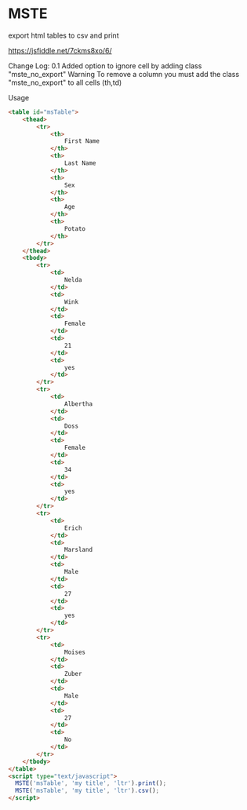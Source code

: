 # MSTE
export html tables to csv and print

https://jsfiddle.net/7ckms8xo/6/

Change Log:
0.1
Added option to ignore cell by adding class "mste_no_export"
Warning
To remove a column you must add the class "mste_no_export" to all cells (th,td) 

Usage
```html
<table id="msTable">
	<thead>
		<tr>
			<th>
				First Name
			</th>
			<th>
				Last Name
			</th>
			<th>
				Sex
			</th>
			<th>
				Age
			</th>
			<th>
				Potato
			</th>
		</tr>
	</thead>
	<tbody>
		<tr>
			<td>
				Nelda
			</td>
			<td>
				Wink
			</td>
			<td>
				Female
			</td>
			<td>
				21
			</td>
			<td>
				yes
			</td>
		</tr>
		<tr>
			<td>
				Albertha
			</td>
			<td>
				Doss
			</td>
			<td>
				Female
			</td>
			<td>
				34
			</td>
			<td>
				yes
			</td>
		</tr>
		<tr>
			<td>
				Erich 
			</td>
			<td>
				Marsland
			</td>
			<td>
				Male
			</td>
			<td>
				27
			</td>
			<td>
				yes
			</td>
		</tr>
		<tr>
			<td>
				Moises
			</td>
			<td>
				Zuber
			</td>
			<td>
				Male
			</td>
			<td>
				27
			</td>
			<td>
				No
			</td>
		</tr>
	</tbody>
</table>
<script type="text/javascript">
  MSTE('msTable', 'my title', 'ltr').print();
  MSTE('msTable', 'my title', 'ltr').csv();
</script>
```
